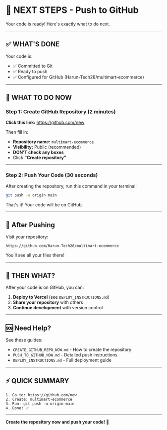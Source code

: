 # 🎯 NEXT STEPS - Push to GitHub

Your code is ready! Here's exactly what to do next.

---

## ✅ WHAT'S DONE

Your code is:
- ✅ Committed to Git
- ✅ Ready to push
- ✅ Configured for GitHub (Harun-Tech28/multimart-ecommerce)

---

## 🚀 WHAT TO DO NOW

### Step 1: Create GitHub Repository (2 minutes)

**Click this link:** https://github.com/new

Then fill in:
- **Repository name:** `multimart-ecommerce`
- **Visibility:** Public (recommended)
- **DON'T check any boxes**
- Click **"Create repository"**

---

### Step 2: Push Your Code (30 seconds)

After creating the repository, run this command in your terminal:

```bash
git push -u origin main
```

That's it! Your code will be on GitHub.

---

## 📱 After Pushing

Visit your repository:
```
https://github.com/Harun-Tech28/multimart-ecommerce
```

You'll see all your files there!

---

## 🎉 THEN WHAT?

After your code is on GitHub, you can:

1. **Deploy to Vercel** (see `DEPLOY_INSTRUCTIONS.md`)
2. **Share your repository** with others
3. **Continue development** with version control

---

## 🆘 Need Help?

See these guides:
- `CREATE_GITHUB_REPO_NOW.md` - How to create the repository
- `PUSH_TO_GITHUB_NOW.md` - Detailed push instructions
- `DEPLOY_INSTRUCTIONS.md` - Full deployment guide

---

## ⚡ QUICK SUMMARY

```
1. Go to: https://github.com/new
2. Create: multimart-ecommerce
3. Run: git push -u origin main
4. Done! ✅
```

---

**Create the repository now and push your code!** 🚀

